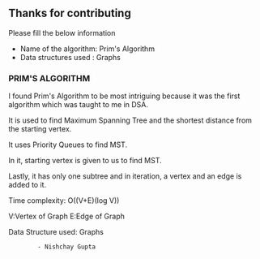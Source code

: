 ## Thanks for contributing 
Please fill the below information <br/>
* Name of the algorithm: Prim's Algorithm
* Data structures used : Graphs

### PRIM'S ALGORITHM

I found Prim's Algorithm to be most intriguing because it was the first algorithm which was taught to me in DSA.

It is used to find Maximum Spanning Tree and the shortest distance from the starting vertex.

It uses Priority Queues to find MST.

In it, starting vertex is given to us to find MST.

Lastly, it has only one subtree and in iteration, a vertex and an edge is added to it.



Time complexity: O((V+E)(log V))
 
V:Vertex of Graph
E:Edge of Graph

Data Structure used: Graphs
              
              
              
               
               
            - Nishchay Gupta  

